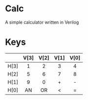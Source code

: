 # Calc
A simple calculator written in Verilog

# Keys
|        |  V[3]  |  V[2]  |  V[1]  |  V[0]  |
|:------:|:------:|:------:|:------:|:------:|
|  H[3]  |   1    |   2    |   3    |   4    |
|  H[2]  |   5    |   6    |   7    |   8    |
|  H[1]  |   9    |   0    |   +    |   -    |
|  H[0]  |   AN   |   OR   |   <    |   =    |
